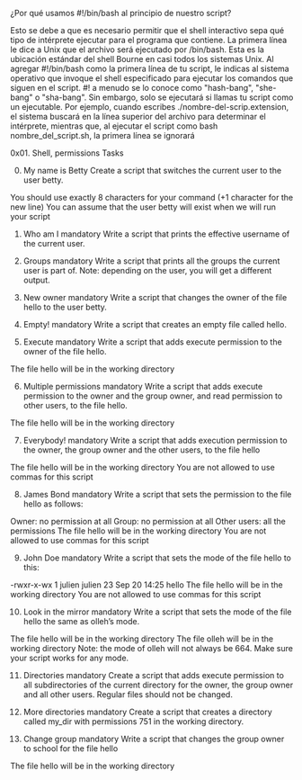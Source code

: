 ¿Por qué usamos #!/bin/bash al principio de nuestro script?

Esto se debe a que es necesario permitir que el shell interactivo sepa qué tipo de intérprete ejecutar para el programa que contiene. La primera línea le dice a Unix que el archivo será ejecutado por /bin/bash.  Esta es la ubicación estándar del shell Bourne en casi todos los sistemas Unix. Al agregar #!/bin/bash como la primera línea de tu script, le indicas al sistema operativo que invoque el shell especificado para ejecutar los comandos que siguen en el script. #! a menudo se lo conoce como "hash-bang", "she-bang" o "sha-bang". Sin embargo, solo se ejecutará si llamas tu script como un ejecutable. Por ejemplo, cuando escribes ./nombre-del-scrip.extension, el sistema buscará en la línea superior del  archivo para determinar el intérprete, mientras que, al ejecutar el script como bash nombre_del_script.sh, la primera línea se ignorará

0x01. Shell, permissions
Tasks

0. My name is Betty
Create a script that switches the current user to the user betty.

You should use exactly 8 characters for your command (+1 character for the new line)
You can assume that the user betty will exist when we will run your script

1. Who am I
mandatory
Write a script that prints the effective username of the current user.

2. Groups
mandatory
Write a script that prints all the groups the current user is part of.
Note: depending on the user, you will get a different output.

3. New owner
mandatory
Write a script that changes the owner of the file hello to the user betty.

4. Empty!
mandatory
Write a script that creates an empty file called hello.

5. Execute
mandatory
Write a script that adds execute permission to the owner of the file hello.

The file hello will be in the working directory

6. Multiple permissions
mandatory
Write a script that adds execute permission to the owner and the group owner, and read permission to other users, to the file hello.

The file hello will be in the working directory

7. Everybody!
mandatory
Write a script that adds execution permission to the owner, the group owner and the other users, to the file hello

The file hello will be in the working directory
You are not allowed to use commas for this script


8. James Bond
mandatory
Write a script that sets the permission to the file hello as follows:

Owner: no permission at all
Group: no permission at all
Other users: all the permissions
The file hello will be in the working directory You are not allowed to use commas for this script

9. John Doe
mandatory
Write a script that sets the mode of the file hello to this:

-rwxr-x-wx 1 julien julien 23 Sep 20 14:25 hello
The file hello will be in the working directory
You are not allowed to use commas for this script

10. Look in the mirror
mandatory
Write a script that sets the mode of the file hello the same as olleh’s mode.

The file hello will be in the working directory
The file olleh will be in the working directory
Note: the mode of olleh will not always be 664. Make sure your script works for any mode.

11. Directories
mandatory
Create a script that adds execute permission to all subdirectories of the current directory for the owner, the group owner and all other users. Regular files should not be changed.

12. More directories
mandatory
Create a script that creates a directory called my_dir with permissions 751 in the working directory.

13. Change group
mandatory
Write a script that changes the group owner to school for the file hello

The file hello will be in the working directory

